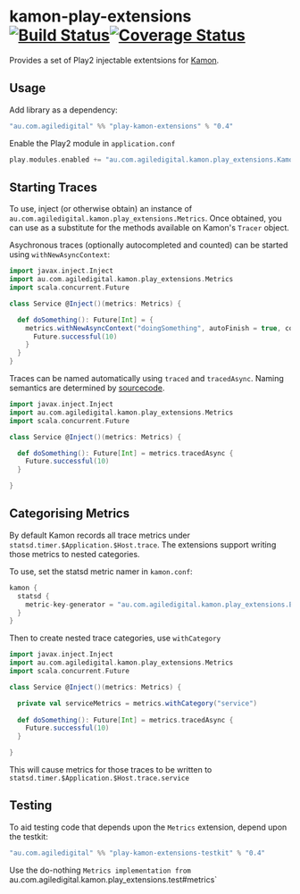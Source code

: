 # kamon-play-extensions [![Build Status](https://travis-ci.org/agiledigital/kamon-play-extensions.svg?branch=master)](https://travis-ci.org/agiledigital/kamon-play-extensions)[![Coverage Status](https://coveralls.io/repos/github/agiledigital/kamon-play-extensions/badge.svg?branch=master)](https://coveralls.io/github/agiledigital/kamon-play-extensions?branch=master)

Provides a set of Play2 injectable extentsions for [Kamon](http://kamon.io/).

## Usage

Add library as a dependency:

```scala
"au.com.agiledigital" %% "play-kamon-extensions" % "0.4"
```

Enable the Play2 module in `application.conf`

```scala
play.modules.enabled += "au.com.agiledigital.kamon.play_extensions.KamonPlayExtensionsModule"
```

## Starting Traces

To use, inject (or otherwise obtain) an instance of `au.com.agiledigital.kamon.play_extensions.Metrics`. Once obtained, you can use as a substitute for the methods available on Kamon's `Tracer` object.

Asychronous traces (optionally autocompleted and counted) can be started using `withNewAsyncContext`:

```scala
import javax.inject.Inject
import au.com.agiledigital.kamon.play_extensions.Metrics
import scala.concurrent.Future

class Service @Inject()(metrics: Metrics) {

  def doSomething(): Future[Int] = {
    metrics.withNewAsyncContext("doingSomething", autoFinish = true, count = true) {
      Future.successful(10)
    }
  }
}
```

Traces can be named automatically using `traced` and `tracedAsync`. Naming semantics are determined by [sourcecode](https://github.com/lihaoyi/sourcecode).

```scala
import javax.inject.Inject
import au.com.agiledigital.kamon.play_extensions.Metrics
import scala.concurrent.Future

class Service @Inject()(metrics: Metrics) {

  def doSomething(): Future[Int] = metrics.tracedAsync {
    Future.successful(10)
  }

}
```

## Categorising Metrics
By default Kamon records all trace metrics under `statsd.timer.$Application.$Host.trace`. The extensions support writing those metrics to nested categories.

To use, set the statsd metric namer in `kamon.conf`:

```scala
kamon {
  statsd {
    metric-key-generator = "au.com.agiledigital.kamon.play_extensions.EscapingMetricKeyGenerator"
  }
}
```

Then to create nested trace categories, use `withCategory`

```scala
import javax.inject.Inject
import au.com.agiledigital.kamon.play_extensions.Metrics
import scala.concurrent.Future

class Service @Inject()(metrics: Metrics) {

  private val serviceMetrics = metrics.withCategory("service")
  
  def doSomething(): Future[Int] = metrics.tracedAsync {
    Future.successful(10)
  }

}
```

This will cause metrics for those traces to be written to `statsd.timer.$Application.$Host.trace.service`


## Testing

To aid testing code that depends upon the `Metrics` extension, depend upon the testkit:

```scala
"au.com.agiledigital" %% "play-kamon-extensions-testkit" % "0.4"
```

Use the do-nothing `Metrics implementation from `au.com.agiledigital.kamon.play_extensions.test#metrics`
